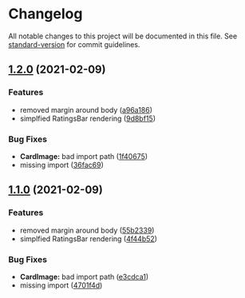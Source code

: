 # Changelog

All notable changes to this project will be documented in this file. See [standard-version](https://github.com/conventional-changelog/standard-version) for commit guidelines.

## [1.2.0](https://github.com/jahead/code-test/compare/v0.1.1...v1.2.0) (2021-02-09)


### Features

* removed margin around body ([a96a186](https://github.com/jahead/code-test/commit/a96a18626a56ab13c0c9af4054886e2c61502991))
* simplfied RatingsBar rendering ([9d8bf15](https://github.com/jahead/code-test/commit/9d8bf15bd03acd699f6b0c3d0d20ff1a8e069a89))


### Bug Fixes

* **CardImage:** bad import path ([1f40675](https://github.com/jahead/code-test/commit/1f40675df90d334635c6bb5fc7a5bf5dc846d16f))
* missing import ([36fac69](https://github.com/jahead/code-test/commit/36fac6936957fc51cd8ccf3ebf2c64af6a086c9a))

## [1.1.0](https://github.com/jahead/code-test/compare/v0.1.1...v1.1.0) (2021-02-09)


### Features

* removed margin around body ([55b2339](https://github.com/jahead/code-test/commit/55b233971ade58a3d99adc1b3347b5925b76b262))
* simplfied RatingsBar rendering ([4f44b52](https://github.com/jahead/code-test/commit/4f44b52967a9fcc509ab1ab26607ddd5931d9a5f))


### Bug Fixes

* **CardImage:** bad import path ([e3cdca1](https://github.com/jahead/code-test/commit/e3cdca17ac06c607027a9eb0acca14cfcc17a860))
* missing import ([4701f4d](https://github.com/jahead/code-test/commit/4701f4d91318c981f93711aee55ca9d3c088c3bc))
